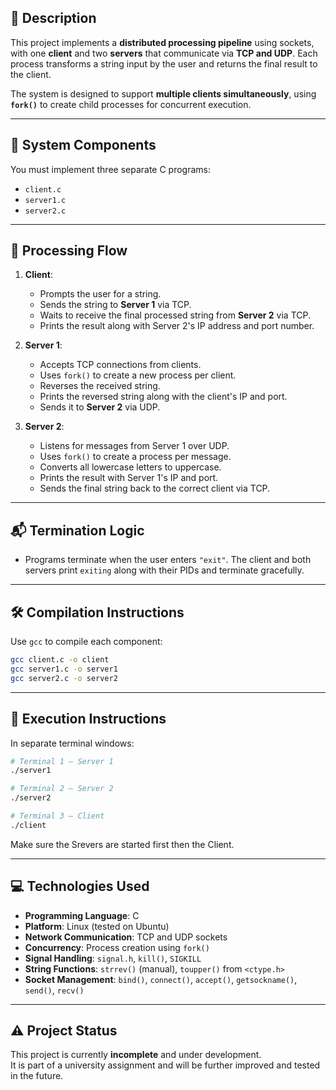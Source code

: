 ## 📄 Description

This project implements a **distributed processing pipeline** using sockets, with one **client** and two **servers** that communicate via **TCP and UDP**. Each process transforms a string input by the user and returns the final result to the client.

The system is designed to support **multiple clients simultaneously**, using **`fork()`** to create child processes for concurrent execution.

---

## 🧩 System Components

You must implement three separate C programs:

- `client.c`
- `server1.c`
- `server2.c`

---

## 🔁 Processing Flow

1. **Client**:
   - Prompts the user for a string.
   - Sends the string to **Server 1** via TCP.
   - Waits to receive the final processed string from **Server 2** via TCP.
   - Prints the result along with Server 2's IP address and port number.

2. **Server 1**:
   - Accepts TCP connections from clients.
   - Uses `fork()` to create a new process per client.
   - Reverses the received string.
   - Prints the reversed string along with the client's IP and port.
   - Sends it to **Server 2** via UDP.

3. **Server 2**:
   - Listens for messages from Server 1 over UDP.
   - Uses `fork()` to create a process per message.
   - Converts all lowercase letters to uppercase.
   - Prints the result with Server 1's IP and port.
   - Sends the final string back to the correct client via TCP.

---

## 📬 Termination Logic

- Programs terminate when the user enters `"exit"`. The client and both servers print `exiting` along with their PIDs and terminate gracefully.

---

## 🛠️ Compilation Instructions

Use `gcc` to compile each component:

```bash
gcc client.c -o client
gcc server1.c -o server1
gcc server2.c -o server2
```

---

## 🚀 Execution Instructions

In separate terminal windows:

```bash
# Terminal 1 – Server 1
./server1

# Terminal 2 – Server 2
./server2

# Terminal 3 – Client
./client
```

Make sure the Srevers are started first then the Client.

---

## 💻 Technologies Used

- **Programming Language**: C  
- **Platform**: Linux (tested on Ubuntu)  
- **Network Communication**: TCP and UDP sockets  
- **Concurrency**: Process creation using `fork()`  
- **Signal Handling**: `signal.h`, `kill()`, `SIGKILL`  
- **String Functions**: `strrev()` (manual), `toupper()` from `<ctype.h>`  
- **Socket Management**: `bind()`, `connect()`, `accept()`, `getsockname()`, `send()`, `recv()`


---

## ⚠️ Project Status

This project is currently **incomplete** and under development.  
It is part of a university assignment and will be further improved and tested in the future.
